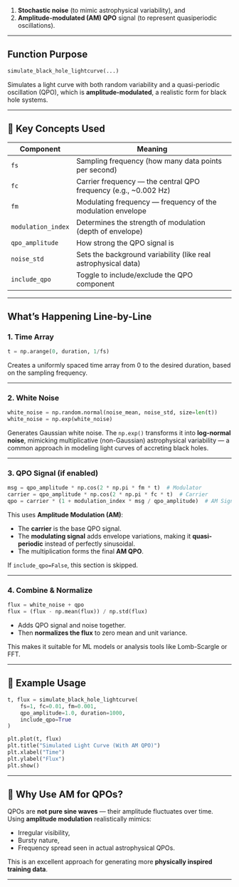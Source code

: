 1. **Stochastic noise** (to mimic astrophysical variability), and  
2. **Amplitude-modulated (AM) QPO** signal (to represent quasiperiodic oscillations).

---

##  Function Purpose

```python
simulate_black_hole_lightcurve(...)
```
Simulates a light curve with both random variability and a quasi-periodic oscillation (QPO), which is **amplitude-modulated**, a realistic form for black hole systems.

---

## 🧱 Key Concepts Used

| Component             | Meaning                                                                 |
|----------------------|-------------------------------------------------------------------------|
| `fs`                 | Sampling frequency (how many data points per second)                     |
| `fc`                 | Carrier frequency — the central QPO frequency (e.g., ~0.002 Hz)          |
| `fm`                 | Modulating frequency — frequency of the modulation envelope              |
| `modulation_index`   | Determines the strength of modulation (depth of envelope)                |
| `qpo_amplitude`      | How strong the QPO signal is                                             |
| `noise_std`          | Sets the background variability (like real astrophysical data)           |
| `include_qpo`        | Toggle to include/exclude the QPO component                              |

---

## What’s Happening Line-by-Line

### 1. **Time Array**
```python
t = np.arange(0, duration, 1/fs)
```
Creates a uniformly spaced time array from 0 to the desired duration, based on the sampling frequency.

---

### 2. **White Noise**
```python
white_noise = np.random.normal(noise_mean, noise_std, size=len(t))
white_noise = np.exp(white_noise)
```
Generates Gaussian white noise. The `np.exp()` transforms it into **log-normal noise**, mimicking multiplicative (non-Gaussian) astrophysical variability — a common approach in modeling light curves of accreting black holes.

---

### 3. **QPO Signal (if enabled)**
```python
msg = qpo_amplitude * np.cos(2 * np.pi * fm * t)  # Modulator
carrier = qpo_amplitude * np.cos(2 * np.pi * fc * t)  # Carrier
qpo = carrier * (1 + modulation_index * msg / qpo_amplitude)  # AM Signal
```
This uses **Amplitude Modulation (AM)**:
- The **carrier** is the base QPO signal.
- The **modulating signal** adds envelope variations, making it **quasi-periodic** instead of perfectly sinusoidal.
- The multiplication forms the final **AM QPO**.

If `include_qpo=False`, this section is skipped.

---

### 4. **Combine & Normalize**
```python
flux = white_noise + qpo
flux = (flux - np.mean(flux)) / np.std(flux)
```
- Adds QPO signal and noise together.
- Then **normalizes the flux** to zero mean and unit variance.

This makes it suitable for ML models or analysis tools like Lomb-Scargle or FFT.

---

## 🔁 Example Usage

```python
t, flux = simulate_black_hole_lightcurve(
    fs=1, fc=0.01, fm=0.001,
    qpo_amplitude=1.0, duration=1000,
    include_qpo=True
)

plt.plot(t, flux)
plt.title("Simulated Light Curve (With AM QPO)")
plt.xlabel("Time")
plt.ylabel("Flux")
plt.show()
```

---

## 🔬 Why Use AM for QPOs?

QPOs are **not pure sine waves** — their amplitude fluctuates over time. Using **amplitude modulation** realistically mimics:
- Irregular visibility,
- Bursty nature,
- Frequency spread seen in actual astrophysical QPOs.

This is an excellent approach for generating more **physically inspired training data**.

---